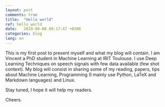 ```yaml
---
layout: post
comments: true
title:  "Hello world"
ref: hello_world
date:   2019-09-08 09:17:47 +0200
categories: blog
lang: en
---
```


This is my first post to present myself and what my blog will contain.
I am Vincent a PhD student in Machine Learning at IRIT Toulouse. I use Deep Learning Techniques on speech signals with few data available (few shot context).
My blog will consist in sharing some of my reading, papers, tips about Machine Learning, Programming (I mainly use Python, LaTeX and Markdown languages) and Linux.

Stay tuned, I hope it will help my readers.

Cheers.
